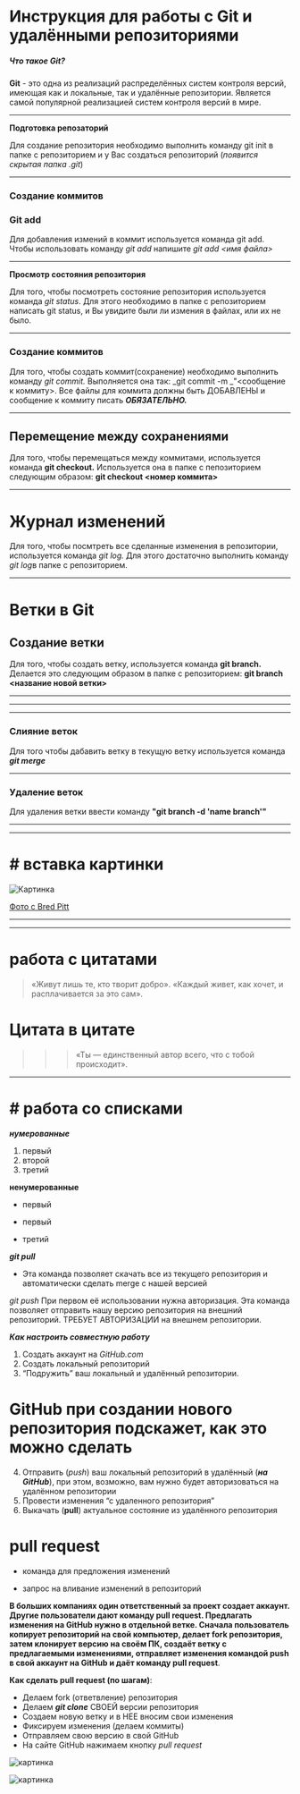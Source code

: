 # Инструкция для работы с Git и удалёнными репозиториями

##### Что такое Git?
**Git** - это одна из реализаций распределённых систем контроля версий, имеющая как и локальные, так и удалённые репозитории. Является самой популярной реализацией систем контроля версий в мире.

***

**Подготовка репозаторий**

Для создание репозитория необходимо выполнить команду git init  в папке с репозиторием и у Вас создаться репозиторий (*появится скрытая папка .git*)

---

### Создание коммитов



### Git add

Для добавления измений в коммит используется команда git add. Чтобы использовать команду *git add* напишите *git add <имя файла>*

---

**Просмотр состояния репозитория**

Для того, чтобы посмотреть состояние репозитория используется команда _git status_. Для этого необходимо в папке с репозиторием написать git status, и Вы увидите были ли измения в файлах, или их не было.

---
### Создание коммитов

Для того, чтобы создать коммит(сохранение) необходимо выполнить команду _git commit._ Выполняется она так: _git commit -m _"<сообщение к коммиту>. Все файлы для коммита должны быть ДОБАВЛЕНЫ и сообщение к коммиту писать ***ОБЯЗАТЕЛЬНО.***

---

## Перемещение между сохранениями

Для того, чтобы перемещаться между коммитами, используется команда **git checkout.** Используется она в папке с пепозиторием следующим образом: **git checkout <номер коммита>**

---

# Журнал изменений


Для того, чтобы посмтреть все сделанные изменения в репозитории, используется команда *git log.* Для этого достаточно выполнить команду *git log*в папке с репозиторием.

---

# Ветки в Git

## Создание ветки

Для того, чтобы создать ветку, используется команда **git branch.** Делается это следующим образом в папке с репозиторием: **git branch <название новой ветки>**

---
---
---

### Слияние веток

Для того чтобы дабавить ветку в текущую ветку используется команда ***git merge <name branch>***

--- 

### Удаление веток


Для удаления ветки ввести команду __"git branch -d 'name branch'"__

---
---


# # вставка картинки
![Картинка](https://w-dog.ru/wallpapers/5/16/428743654433638/kotyata-serye-zhivotnye-trava-gazon.jpg)

[Фото с Bred Pitt](https://yandex.ru/images/search?text=%D1%84%D0%BE%D1%82%D0%BE%20%D0%B1%D1%80%D1%8D%D0%B4%D0%B0%20%D0%BF%D0%B8%D1%82%D1%82%D0%B0&lr=213&pos=4&img_url=http%3A%2F%2Fvremax.com%2Fwp-content%2Fuploads%2F-000%2F1%2Fbrad-pitt-wallpaper-201.jpg&rpt=simage)


___
___


# работа с цитатами
> «Живут лишь те, кто творит добро». «Каждый живет, как хочет, и расплачивается за это сам».

# Цитата в цитате
>>> «Ты — единственный автор всего, что с тобой происходит».

---


 # # работа со списками

***нумерованные***

1. первый
2. второй
3. третий

**ненумерованные** 

* первый
+ первый
- третий

***git pull*** 
- Эта команда позволяет скачать все из текущего репозитория и автоматически сделать merge с нашей версией

*git push*
 При первом её использовании нужна авторизация.
Эта команда позволяет отправить нашу версию репозитория на внешний репозиторий. ТРЕБУЕТ АВТОРИЗАЦИИ на внешнем репозитории.


_____Как настроить совместную работу_____

1. Создать аккаунт на *GitHub.com*
2. Создать локальный репозиторий
3. “Подружить” ваш локальный и удалённый репозитории. 

    
# GitHub при создании нового репозитория подскажет, как это можно сделать #
    
4. Отправить (*push*) ваш локальный репозиторий в удалённый (***на GitHub***), при этом, возможно, вам нужно будет авторизоваться на удалённом репозитории
5. Провести изменения “с удаленного репозитория”
6. Выкачать (**pull**) актуальное состояние из удалённого репозитория

# pull request #

- команда для предложения изменений 

- запрос на вливание изменений в репозиторий

__В больших компаниях один ответственный за проект создает аккаунт. Другие пользователи дают команду **pull request**. 
Предлагать изменения на GitHub нужно в отдельной ветке. 
Сначала пользователь копирует репозиторий на свой компьютер, делает fork репозитория, затем клонирует версию на своём ПК, создаёт ветку с предлагаемыми изменениями, отправляет изменения командой push в свой аккаунт на GitHub и даёт команду pull request__.
 
  **Как сделать pull request (по шагам)**:

- Делаем fork (ответвление) репозитория
- Делаем ***git clone*** СВОЕЙ версии репозитория
- Создаем новую ветку и в НЕЕ вносим свои изменения
- Фиксируем изменения (делаем коммиты)
- Отправляем свою версию в свой GitHub
- На сайте GitHub нажимаем кнопку *pull request*

![картинка](https://otkritkis.com/wp-content/uploads/2021/12/s1200-4.jpg)

![картинка](https://get.pxhere.com/photo/nature-tree-autumn-leaf-plant-maple-tree-deciduous-botanical-garden-woodland-spring-garden-branch-state-park-landscape-flowering-plant-landscaping-maple-leaf-1459909.jpg)


